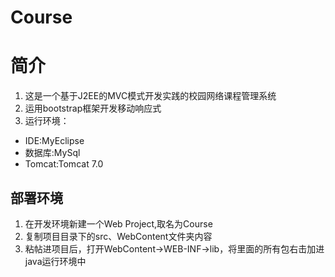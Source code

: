# Course
# 简介
1. 这是一个基于J2EE的MVC模式开发实践的校园网络课程管理系统
2. 运用bootstrap框架开发移动响应式
3. 运行环境：
* IDE:MyEclipse
* 数据库:MySql
* Tomcat:Tomcat 7.0
## 部署环境
1. 在开发环境新建一个Web Project,取名为Course
2. 复制项目目录下的src、WebContent文件夹内容
3. 粘帖进项目后，打开WebContent->WEB-INF->lib，将里面的所有包右击加进java运行环境中
